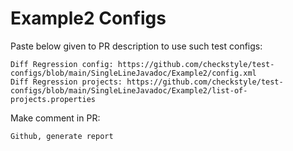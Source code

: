 # Example2 Configs
Paste below given to PR description to use such test configs:
```
Diff Regression config: https://github.com/checkstyle/test-configs/blob/main/SingleLineJavadoc/Example2/config.xml
Diff Regression projects: https://github.com/checkstyle/test-configs/blob/main/SingleLineJavadoc/Example2/list-of-projects.properties
```
Make comment in PR:
```
Github, generate report
```
